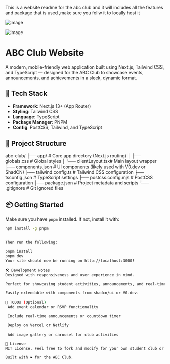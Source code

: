 This is a website readme for the abc club and it will includes all the features and package that is used ,make sure you follw it to locally host it 


![image](https://github.com/user-attachments/assets/b5081f64-ba7c-436a-b0f3-a7d5c9ee8f8b)

![image](https://github.com/user-attachments/assets/6ca7c7a9-eca9-402d-b416-7d0876b7312d)


# ABC Club Website

A modern, mobile-friendly web application built using Next.js, Tailwind CSS, and TypeScript — designed for the ABC Club to showcase events, announcements, and achievements in a sleek, dynamic format.

## 🚀 Tech Stack

- **Framework**: Next.js 13+ (App Router)
- **Styling**: Tailwind CSS
- **Language**: TypeScript
- **Package Manager**: PNPM
- **Config**: PostCSS, Tailwind, and TypeScript

## 📁 Project Structure

abc-club/ ├── app/ # Core app directory (Next.js routing) │ ├── globals.css # Global styles │ └── clientLayout.tsx# Main layout wrapper ├── components.json # UI components (likely used with V0.dev or ShadCN) ├── tailwind.config.ts # Tailwind CSS configuration ├── tsconfig.json # TypeScript settings ├── postcss.config.mjs # PostCSS configuration ├── package.json # Project metadata and scripts └── .gitignore # Git ignored files



## 📦 Getting Started

Make sure you have `pnpm` installed. If not, install it with:

```bash
npm install -g pnpm


Then run the following:

pnpm install
pnpm dev
Your site should now be running on http://localhost:3000!

🛠️ Development Notes
Designed with responsiveness and user experience in mind.

Perfect for showcasing student activities, announcements, and real-time updates.

Easily extendable with components from shadcn/ui or V0.dev.

📌 TODOs (Optional)
 Add event calendar or RSVP functionality

 Include real-time announcements or countdown timer

 Deploy on Vercel or Netlify

 Add image gallery or carousel for club activities

💬 License
MIT License. Feel free to fork and modify for your own student club or project.

Built with ❤️ for the ABC Club.




